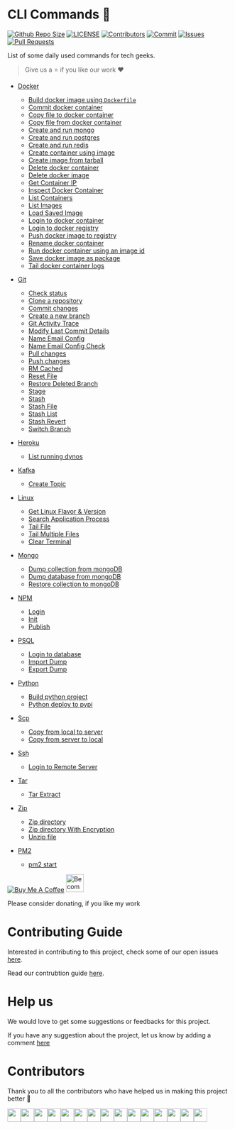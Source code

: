 # CLI Commands :bookmark:

[![Github Repo Size](https://img.shields.io/github/repo-size/arshadkazmi42/ak-cli.svg)](https://github.com/arshadkazmi42/ak-cli)
[![LICENSE](https://img.shields.io/github/license/arshadkazmi42/ak-cli.svg)](https://github.com/arshadkazmi42/ak-cli/LICENSE)
[![Contributors](https://img.shields.io/github/contributors/arshadkazmi42/ak-cli.svg)](https://github.com/arshadkazmi42/ak-cli/graphs/contributors)
[![Commit](https://img.shields.io/github/last-commit/arshadkazmi42/ak-cli.svg)](https://github.com/arshadkazmi42/ak-cli/commits/master)
[![Issues](https://img.shields.io/github/issues/arshadkazmi42/ak-cli.svg)](https://github.com/arshadkazmi42/ak-cli/issues)
[![Pull Requests](https://img.shields.io/github/issues-pr/arshadkazmi42/ak-cli.svg)](https://github.com/arshadkazmi42/ak-cli/pulls)

List of some daily used commands for tech geeks.

> Give us a :star: if you like our work :heart:

- [Docker](commands/docker#docker-point_left)
  - [Build docker image using `Dockerfile`](commands/docker/docker-build-image-with-dockerfile.md)
  - [Commit docker container](commands/docker/docker-container-commit.md)
  - [Copy file to docker container](commands/docker/docker-cp.md)
  - [Copy file from docker container](commands/docker/docker-cp-from-container.md)
  - [Create and run mongo](commands/docker/docker-mongo-create.md)
  - [Create and run postgres](commands/docker/docker-postgres-create.md)
  - [Create and run redis](commands/docker/docker-redis-create.md)
  - [Create container using image](commands/docker/docker-container-create.md)
  - [Create image from tarball](commands/docker/docker-import.md)
  - [Delete docker container](commands/docker/docker-container-rm.md)
  - [Delete docker image](commands/docker/docker-image-rm.md)
  - [Get Container IP](commands/docker/docker-container-ip.md)
  - [Inspect Docker Container](commands/docker/docker-inspect.md)
  - [List Containers](commands/docker/docker-container-list.md)
  - [List Images](commands/docker/docker-images-list.md)
  - [Load Saved Image](commands/docker/docker-load.md)
  - [Login to docker container](commands/docker/docker-login.md)
  - [Login to docker registry](commands/docker/docker-registry-login.md)
  - [Push docker image to registry](commands/docker/docker-push.md)
  - [Rename docker container](commands/docker/docker-rename.md)
  - [Run docker container using an image id](commands/docker/docker-run.md)
  - [Save docker image as package](commands/docker/docker-save.md)
  - [Tail docker container logs](commands/docker/docker-logs-tail.md)
- [Git](commands/git#git-point_left)
  - [Check status](commands/git/git-status.md)
  - [Clone a repository](commands/git/git-clone-repo.md)
  - [Commit changes](commands/git/git-commit.md)
  - [Create a new branch](commands/git/git-new-branch.md)
  - [Git Activity Trace](commands/git/git-reflog.md)
  - [Modify Last Commit Details](commands/git/git-commit-amend.md)
  - [Name Email Config](commands/git/git-name-email-config.md)
  - [Name Email Config Check](commands/git/git-name-email-config-check.md)
  - [Pull changes](commands/git/git-pull.md)
  - [Push changes](commands/git/git-push.md)
  - [RM Cached](commands/git/git-rm-cached.md)
  - [Reset File](commands/git/git-reset.md)
  - [Restore Deleted Branch](commands/git/git-restore-branch.md)
  - [Stage](commands/git/git-stage.md)
  - [Stash](commands/git/git-stash.md)
  - [Stash File](commands/git/git-stash-file.md)
  - [Stash List](commands/git/git-stash-list.md)
  - [Stash Revert](commands/git/git-stash-revert.md)
  - [Switch Branch](commands/git/git-switch-branch.md)
- [Heroku](commands/heroku#heroku-point_left)
  - [List running dynos](commands/heroku/heroku-ps.md)
- [Kafka](commands/kafka#kafka-point_left)
  - [Create Topic](commands/kafka/kafka.md)
- [Linux](commands/linux#linux-point_left)
  - [Get Linux Flavor & Version](commands/linux/get-linux-flavor-version.md)
  - [Search Application Process](commands/linux/search-application-process.md)
  - [Tail File](commands/linux/tail-one-file.md)
  - [Tail Multiple Files](commands/linux/tail-multiple-files.md)
  - [Clear Terminal](commands/linux/clear.md)

- [Mongo](commands/mongo#mongo-point_left)
  - [Dump collection from mongoDB](commands/mongo/mongo-dump-collection.md)
  - [Dump database from mongoDB](commands/mongo/mongo-dump-database.md)
  - [Restore collection to mongoDB](commands/mongo/mongo-restore-collection.md)
- [NPM](commands/npm#npm-point_left)
  - [Login](commands/npm/npm-login.md)
  - [Init](commands/npm/npm-init.md)
  - [Publish](commands/npm/npm-publish.md)
- [PSQL](commands/psql#psql-point_left)
  - [Login to database](commands/psql/login-database.md)
  - [Import Dump](commands/psql/import-dump.md)
  - [Export Dump](commands/psql/export-dump.md)
- [Python](commands/python#python-point_left)
  - [Build python project](commands/python/python-build.md)
  - [Python deploy to pypi](commands/python/python-deploy-pypi.md)
- [Scp](commands/scp#scp-point_left)
  - [Copy from local to server](commands/scp/scp-local-to-server.md)
  - [Copy from server to local](commands/scp/scp-server-to-local.md)
- [Ssh](commands/ssh#ssh-point_left)
  - [Login to Remote Server](commands/ssh/ssh-server.md)
- [Tar](commands/tar#tar-point_left)
  - [Tar Extract](commands/tar/extract.md)
- [Zip](commands/zip#zip-point_left)
  - [Zip directory](commands/zip/zip-command.md)
  - [Zip directory With Encryption](commands/zip/zip-command-encryption.md)
  - [Unzip file](commands/zip/unzip-command.md)
- [PM2](commands/pm2#pm2-point_left)
  - [pm2 start](commands/pm2/pm2-start.md)

<a href="https://www.buymeacoffee.com/arshadkazmi42" target="_blank"><img src="https://www.buymeacoffee.com/assets/img/custom_images/orange_img.png" alt="Buy Me A Coffee" style="height: auto !important;width: auto !important;" ></a>
<a href="https://www.patreon.com/bePatron?u=15454240" target="_blank"><img src="https://c5.patreon.com/external/logo/become_a_patron_button.png" alt="Become a Patron!" height="40"></a>

Please consider donating, if you like my work

# Contributing Guide

Interested in contributing to this project, check some of our open issues [here](https://github.com/arshadkazmi42/ak-cli/issues).

Read our contrubtion guide [here](CONTRIBUTING.md).

# Help us

We would love to get some suggestions or feedbacks for this project.

If you have any suggestion about the project, let us know by adding a comment [here](https://github.com/arshadkazmi42/ak-cli/issues/39)

# Contributors

Thank you to all the contributors who have helped us in making this project better 🙌

<a href="https://github.com/arshadkazmi42"><img src="https://github.com/arshadkazmi42.png" width="30" /></a><a href="https://github.com/SakshayMahna"><img src="https://github.com/SakshayMahna.png" width="30" /></a><a href="https://github.com/alpha-gamma"><img src="https://github.com/alpha-gamma.png" width="30" /></a><a href="https://github.com/sinumohan"><img src="https://github.com/sinumohan.png" width="30" /></a><a href="https://github.com/7jones"><img src="https://github.com/7jones.png" width="30" /></a><a href="https://github.com/xFreed0m"><img src="https://github.com/xFreed0m.png" width="30" /></a><a href="https://github.com/iDG772Mn"><img src="https://github.com/iDG772Mn.png" width="30" /></a><a href="https://github.com/ryserCar"><img src="https://github.com/ryserCar.png" width="30" /></a><a href="https://github.com/AmishNick"><img src="https://github.com/AmishNick.png" width="30" /></a><a href="https://github.com/Logik-Dev"><img src="https://github.com/Logik-Dev.png" width="30" /></a><a href="https://github.com/JeremyManuel"><img src="https://github.com/JeremyManuel.png" width="30" /></a><a href="https://github.com/KurtLehnardt"><img src="https://github.com/KurtLehnardt.png" width="30" /></a><a href="https://github.com/marieram"><img src="https://github.com/marieram.png" width="30" /></a><a href="https://github.com/Rafaellarsa"><img src="https://github.com/Rafaellarsa.png" width="30" /></a><a href="https://github.com/ssd71"><img src="https://github.com/ssd71.png" width="30" /></a>
